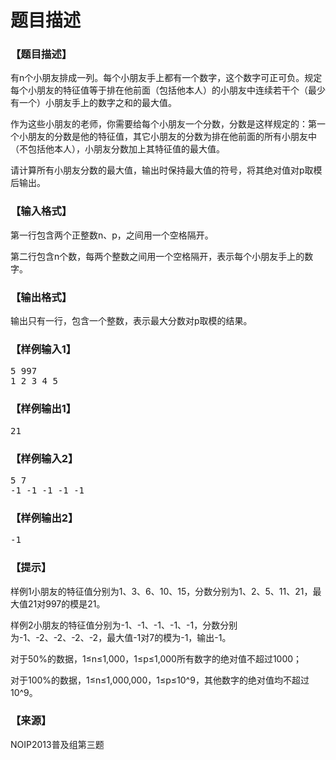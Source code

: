 # 题目描述


<h3>
【题目描述】
</h3>
<p>
有n个小朋友排成一列。每个小朋友手上都有一个数字，这个数字可正可负。规定每个小朋友的特征值等于排在他前面（包括他本人）的小朋友中连续若干个（最少有一个）小朋友手上的数字之和的最大值。
</p>
<p>
作为这些小朋友的老师，你需要给每个小朋友一个分数，分数是这样规定的：第一个小朋友的分数是他的特征值，其它小朋友的分数为排在他前面的所有小朋友中（不包括他本人），小朋友分数加上其特征值的最大值。
</p>
<p>
请计算所有小朋友分数的最大值，输出时保持最大值的符号，将其绝对值对p取模后输出。
</p>
<h3>
【输入格式】
</h3>
<p>
第一行包含两个正整数n、p，之间用一个空格隔开。
</p>
<p>
第二行包含n个数，每两个整数之间用一个空格隔开，表示每个小朋友手上的数字。
</p>
<h3>
【输出格式】
</h3>
<p>
输出只有一行，包含一个整数，表示最大分数对p取模的结果。
</p>
<h3>
【样例输入1】
</h3>
<pre>5 997
1 2 3 4 5</pre>
<h3>
【样例输出1】
</h3>
<pre>21</pre>
<h3>
【样例输入2】
</h3>
<pre>5 7
-1 -1 -1 -1 -1
</pre>
<h3>
【样例输出2】
</h3>
<pre>-1</pre>
<h3>
【提示】
</h3>
<p>
样例1小朋友的特征值分别为1、3、6、10、15，分数分别为1、2、5、11、21，最大值21对997的模是21。
</p>
<p>
样例2小朋友的特征值分别为-1、-1、-1、-1、-1，分数分别为-1、-2、-2、-2、-2，最大值-1对7的模为-1，输出-1。
</p>
<p>
对于50%的数据，1≤n≤1,000，1≤p≤1,000所有数字的绝对值不超过1000；
</p>
<p>
对于100%的数据，1≤n≤1,000,000，1≤p≤10^9，其他数字的绝对值均不超过10^9。
</p>
<h3>
【来源】
</h3>
<p>
NOIP2013普及组第三题
</p>
